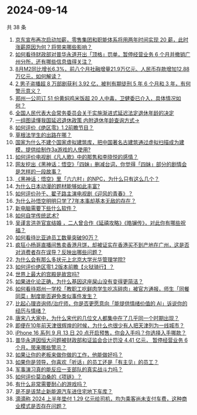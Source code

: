 # 2024-09-14

共 38 条

<!-- BEGIN ZHIHUQUESTIONS -->
<!-- 最后更新时间 Sat Sep 14 2024 01:03:54 GMT+0800 (China Standard Time) -->
1. [京东宣布再次启动加薪，零售集团和职能体系将用两年时间实现 20 薪，此时涨薪原因为何？将带来哪些影响？](https://www.zhihu.com/question/667021085)
1. [如何看待财政部对普华永道开出「顶格」罚单，暂停经营业务 6 个月并撤销广州分所，还有哪些信息值得关注？](https://www.zhihu.com/question/667052226)
1. [8月M2同比增长6.3%，前八个月社融增量21.9万亿元、人民币存款增加12.88万亿元，如何解读？](https://www.zhihu.com/question/667075139)
1. [2 男子盗播超 8 万部剧获利 3.92 亿，被判有期徒刑 5 年 6 个月和 3 年，有何警示意义？](https://www.zhihu.com/question/666555680)
1. [郑州一公司订 51 份黄焖鸡米饭超 20 人中毒，卫健委已介入，具体情况如何？](https://www.zhihu.com/question/666620313)
1. [全国人民代表大会常务委员会关于实施渐进式延迟法定退休年龄的决定](https://www.zhihu.com/question/719956044)
1. [一组图读懂我国延迟退休政策 内附退休年龄查询方式→](https://www.zhihu.com/question/719970380)
1. [如何评价《绝区零》1.2前瞻节目？](https://www.zhihu.com/question/667076716)
1. [草根法学生的出路在哪？](https://www.zhihu.com/question/666838377)
1. [国家为什么不建个国家虚拟建筑库，把中国著名古建筑通过虚拟扫描成为建模，提供给制作3a游戏的人使用?](https://www.zhihu.com/question/665334963)
1. [如何评价电视剧《凡人歌》中的那隽和李晓悦的感情？](https://www.zhihu.com/question/666389707)
1. [网友挖出《黑神话：悟空》「四妹」删减台词，你觉得「四妹」部分的剧情会是怎样的一段故事？](https://www.zhihu.com/question/666738355)
1. [《黑神话：悟空》里「六六村」的NPC，为什么只有这么几个？](https://www.zhihu.com/question/665544197)
1. [为什么日本动漫的题材能够如此丰富?](https://www.zhihu.com/question/666887905)
1. [如何评价孙千、翟子路主演电视剧《迎风的青春》？](https://www.zhihu.com/question/666553411)
1. [为什么孙悟空明明只学了7年本事却基本无敌的存在？](https://www.zhihu.com/question/664292534)
1. [新电脑需要下些什么软件？](https://www.zhihu.com/question/640888270)
1. [如何自学传统武术?](https://www.zhihu.com/question/24714584)
1. [吴谨言洪尧官宣结婚 ，二人曾合作《延禧攻略》《皓镧传》，对此你有哪些祝福？](https://www.zhihu.com/question/667033712)
1. [如何看待比亚迪员工数量突破90万？](https://www.zhihu.com/question/667033816)
1. [疯狂小杨哥直播间售卖香港月饼，却被证实在香港买不到产地在广州，这是否对消费者存在误导？反映出哪些问题？](https://www.zhihu.com/question/666983310)
1. [为什么会有那么多状元上北京大学光华管理学院?](https://www.zhihu.com/question/27785177)
1. [如何评价绝区零1.2版本前瞻【火狱骑行】？](https://www.zhihu.com/question/666985146)
1. [世界上最大的宫殿是故宫吗?](https://www.zhihu.com/question/65792489)
1. [如果进化论正确，为什么基因这座屎山没有变得更简洁？](https://www.zhihu.com/question/666758942)
1. [如何看待郑州一学校「教职工吃鲜肉学生吃冻碎肉」被官方通报，师生「同餐同菜」制度能否避免类似事件发生？](https://www.zhihu.com/question/667023480)
1. [比起心理咨询师/治疗师，你是否更愿意向「能提供情绪价值的 AI」诉说你的经历与情绪？](https://www.zhihu.com/question/666505810)
1. [唐宋八大家中，为什么宋代的几位文人都集中在了几乎同一个时期出现？](https://www.zhihu.com/question/27589485)
1. [即便在10年前天津很辉煌的时候，为什么也很少有人把天津列为一线城市？](https://www.zhihu.com/question/658130919)
1. [iPhone 16 系列 9 月 13 日 20 点开启预售，你会入手吗？你选择入手哪款？](https://www.zhihu.com/question/666970445)
1. [普华永道因恒大问题被财政部和证监会合计罚没 4.41 亿元， 暂停经营业务 6 个月，带来哪些警示？](https://www.zhihu.com/question/667053269)
1. [如果让你的老板来做你做的工作，他能做好吗？](https://www.zhihu.com/question/666677653)
1. [如果你是领导，你喜欢「听话」的员工还是「有主见」的员工？](https://www.zhihu.com/question/666775098)
1. [军事演习真的能反应一支部队的真实战斗力吗？](https://www.zhihu.com/question/656542552)
1. [如何评价莫泊桑的《项链》？](https://www.zhihu.com/question/390917864)
1. [有什么非常需要耐心的游戏吗？](https://www.zhihu.com/question/660954177)
1. [是不是该禁止新能源汽车进住宅地下车库？](https://www.zhihu.com/question/664703711)
1. [滴滴称 2024 上半年垫付 1.29 亿元给司机，均为乘客尚未支付车费，这种商业模式是否存在问题？](https://www.zhihu.com/question/666843160)
<!-- END ZHIHUQUESTIONS -->
